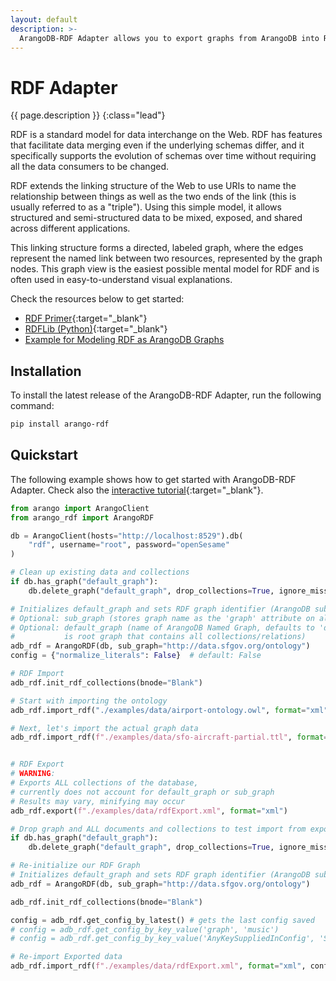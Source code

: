 ```yaml
---
layout: default
description: >- 
  ArangoDB-RDF Adapter allows you to export graphs from ArangoDB into RDF and vice-versa
---
```

# RDF Adapter

{{ page.description }}
{:class="lead"}

RDF is a standard model for data interchange on the Web. RDF has features that
facilitate data merging even if the underlying schemas differ, and it
specifically supports the evolution of schemas over time without requiring all
the data consumers to be changed.

RDF extends the linking structure of the Web to use URIs to name the relationship
between things as well as the two ends of the link (this is usually referred to
as a "triple"). Using this simple model, it allows structured and semi-structured
data to be mixed, exposed, and shared across different applications.

This linking structure forms a directed, labeled graph, where the edges represent
the named link between two resources, represented by the graph nodes. This graph
view is the easiest possible mental model for RDF and is often used in
easy-to-understand visual explanations.

Check the resources below to get started:

- [RDF Primer](https://www.w3.org/TR/rdf11-concepts/){:target="_blank"}
- [RDFLib (Python)](https://pypi.org/project/rdflib/){:target="_blank"}
- [Example for Modeling RDF as ArangoDB Graphs](data-modeling-graphs-from-rdf.html)

## Installation

To install the latest release of the ArangoDB-RDF Adapter,
run the following command:

```bash
pip install arango-rdf
```

## Quickstart

The following example shows how to get started with ArangoDB-RDF Adapter.
Check also the 
[interactive tutorial](https://colab.research.google.com/github/ArangoDB-Community/ArangoRDF/blob/main/examples/ArangoRDF.ipynb){:target="_blank"}.

```py
from arango import ArangoClient
from arango_rdf import ArangoRDF

db = ArangoClient(hosts="http://localhost:8529").db(
    "rdf", username="root", password="openSesame"
)

# Clean up existing data and collections
if db.has_graph("default_graph"):
    db.delete_graph("default_graph", drop_collections=True, ignore_missing=True)

# Initializes default_graph and sets RDF graph identifier (ArangoDB sub_graph)
# Optional: sub_graph (stores graph name as the 'graph' attribute on all edges in Statement collection)
# Optional: default_graph (name of ArangoDB Named Graph, defaults to 'default_graph',
#           is root graph that contains all collections/relations)
adb_rdf = ArangoRDF(db, sub_graph="http://data.sfgov.org/ontology") 
config = {"normalize_literals": False}  # default: False

# RDF Import
adb_rdf.init_rdf_collections(bnode="Blank")

# Start with importing the ontology
adb_rdf.import_rdf("./examples/data/airport-ontology.owl", format="xml", config=config, save_config=True)

# Next, let's import the actual graph data
adb_rdf.import_rdf(f"./examples/data/sfo-aircraft-partial.ttl", format="ttl", config=config, save_config=True)


# RDF Export
# WARNING:
# Exports ALL collections of the database,
# currently does not account for default_graph or sub_graph
# Results may vary, minifying may occur
adb_rdf.export(f"./examples/data/rdfExport.xml", format="xml")

# Drop graph and ALL documents and collections to test import from exported data
if db.has_graph("default_graph"):
    db.delete_graph("default_graph", drop_collections=True, ignore_missing=True)

# Re-initialize our RDF Graph
# Initializes default_graph and sets RDF graph identifier (ArangoDB sub_graph)
adb_rdf = ArangoRDF(db, sub_graph="http://data.sfgov.org/ontology")

adb_rdf.init_rdf_collections(bnode="Blank")

config = adb_rdf.get_config_by_latest() # gets the last config saved
# config = adb_rdf.get_config_by_key_value('graph', 'music')
# config = adb_rdf.get_config_by_key_value('AnyKeySuppliedInConfig', 'SomeValue')

# Re-import Exported data
adb_rdf.import_rdf(f"./examples/data/rdfExport.xml", format="xml", config=config)
```